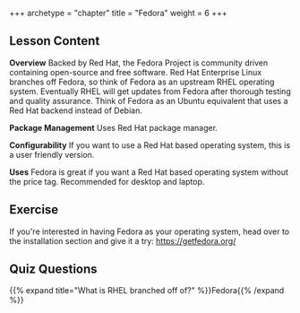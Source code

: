 +++
archetype = "chapter"
title = "Fedora"
weight = 6
+++

## Lesson Content

**Overview**
Backed by Red Hat, the Fedora Project is community driven containing open-source and free software. Red Hat Enterprise Linux branches off Fedora, so think of Fedora as an upstream RHEL operating system. Eventually RHEL will get updates from Fedora after thorough testing and quality assurance. Think of Fedora as an Ubuntu equivalent that uses a Red Hat backend instead of Debian.

**Package Management**
Uses Red Hat package manager.

**Configurability**
If you want to use a Red Hat based operating system, this is a user friendly version.

**Uses**
Fedora is great if you want a Red Hat based operating system without the price tag. Recommended for desktop and laptop.

## Exercise

If you're interested in having Fedora as your operating system, head over to the installation section and give it a try: <a href='https://getfedora.org/'>https://getfedora.org/</a>

## Quiz Questions

{{% expand title="What is RHEL branched off of?" %}}Fedora{{% /expand %}}
